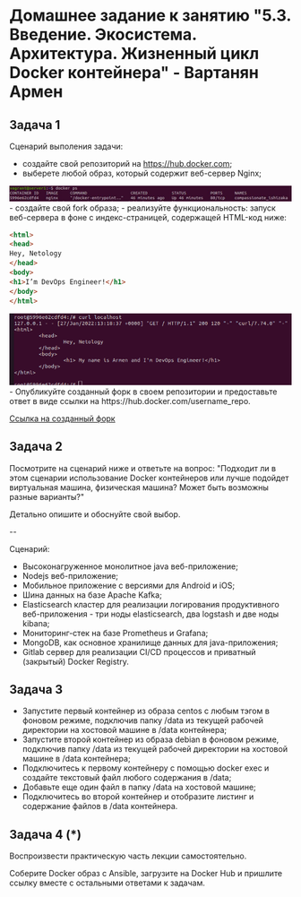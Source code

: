 # Домашнее задание к занятию "5.3. Введение. Экосистема. Архитектура. Жизненный цикл Docker контейнера" - Вартанян Армен

## Задача 1
Сценарий выполения задачи:

- создайте свой репозиторий на https://hub.docker.com;
- выберете любой образ, который содержит веб-сервер Nginx;

<img  src="https://raw.githubusercontent.com/ArmenVartanyan/devops-netology/main/53dockerpsnginx.jpg">
- создайте свой fork образа;
- реализуйте функциональность: запуск веб-сервера в фоне с индекс-страницей, содержащей HTML-код ниже:


```html
<html>
<head>
Hey, Netology
</head>
<body>
<h1>I’m DevOps Engineer!</h1>
</body>
</html>
```
<img  src="https://raw.githubusercontent.com/ArmenVartanyan/devops-netology/main/53curl%20localhost.png">
- Опубликуйте созданный форк в своем репозитории и предоставьте ответ в виде ссылки на https://hub.docker.com/username_repo.

[Ссылка на созданный форк](https://hub.docker.com/r/armenvartanyan/nginx_netology)

## Задача 2
Посмотрите на сценарий ниже и ответьте на вопрос: "Подходит ли в этом сценарии использование Docker контейнеров или лучше подойдет виртуальная машина, физическая машина? Может быть возможны разные варианты?"

Детально опишите и обоснуйте свой выбор.

--

Сценарий:

- Высоконагруженное монолитное java веб-приложение;
- Nodejs веб-приложение;
- Мобильное приложение c версиями для Android и iOS;
- Шина данных на базе Apache Kafka;
- Elasticsearch кластер для реализации логирования продуктивного веб-приложения - три ноды elasticsearch, два logstash и две ноды kibana;
- Мониторинг-стек на базе Prometheus и Grafana;
- MongoDB, как основное хранилище данных для java-приложения;
- Gitlab сервер для реализации CI/CD процессов и приватный (закрытый) Docker Registry.
## Задача 3
- Запустите первый контейнер из образа centos c любым тэгом в фоновом режиме, подключив папку /data из текущей рабочей директории на хостовой машине в /data контейнера;
- Запустите второй контейнер из образа debian в фоновом режиме, подключив папку /data из текущей рабочей директории на хостовой машине в /data контейнера;
- Подключитесь к первому контейнеру с помощью docker exec и создайте текстовый файл любого содержания в /data;
- Добавьте еще один файл в папку /data на хостовой машине;
- Подключитесь во второй контейнер и отобразите листинг и содержание файлов в /data контейнера.
## Задача 4 (*)
Воспроизвести практическую часть лекции самостоятельно.

Соберите Docker образ с Ansible, загрузите на Docker Hub и пришлите ссылку вместе с остальными ответами к задачам.
